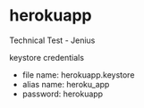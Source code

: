 # herokuapp
Technical Test - Jenius

keystore credentials
- file name: herokuapp.keystore
- alias name: heroku_app
- password: herokuapp